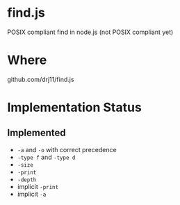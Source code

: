 # find.js

POSIX compliant find in node.js (not POSIX
compliant yet)

# Where

github.com/drj11/find.js

# Implementation Status

## Implemented

* `-a` and `-o` with correct precedence
* `-type f` and `-type d`
* `-size`
* `-print`
* `-depth`
* implicit `-print`
* implicit `-a`
